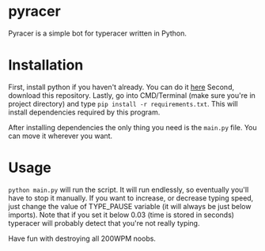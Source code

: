# pyracer
Pyracer is a simple bot for typeracer written in Python.

# Installation

First, install python if you haven't already. You can do it [here](https://www.python.org/downloads/)
Second, download this repository.
Lastly, go into CMD/Terminal (make sure you're in project directory) and type `pip install -r requirements.txt`. This will install dependencies required by this program.

After installing dependencies the only thing you need is the `main.py` file. You can move it wherever you want.

# Usage

`python main.py` will run the script. It will run endlessly, so eventually you'll have to stop it manually.
If you want to increase, or decrease typing speed, just change the value of TYPE_PAUSE variable (it will always be just below imports). Note that if you set it below 0.03 (time is stored in seconds) typeracer will probably detect that you're not really typing.

Have fun with destroying all 200WPM noobs.